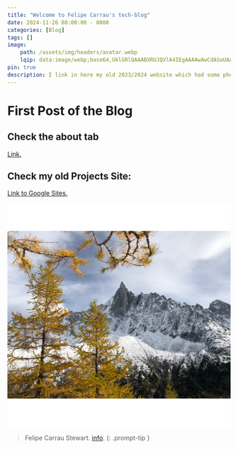 ```yaml
---
title: "Welcome to Felipe Carrau's tech-blog"
date: 2024-11-26 08:00:00 - 0000
categories: [Blog]
tags: []
image:
    path: /assets/img/headers/avatar.webp
    lqip: data:image/webp;base64,UklGRlQAAABXRUJQVlA4IEgAAAAwAwCdASoUAAwAPzmGuVOvKSWisAgB4CcJaQAAUqcyf8p4AP3Sdf++BU9dTgce48YBk3FazVP1oSWiXpyZt1q9TPl8mBK0AAA=
pin: true
description: I link in here my old 2023/2024 website which had some photos of projects and a binnacle. (See the GenAI photo of me).
---
```


# First Post of the Blog
## Check the about tab
[Link.](https://fcarraustewart.github.io/about)
## Check my old Projects Site:
[Link to Google Sites.](https://sites.google.com/view/carraufelipe)

![mountains](/assets/img/favicons/web-app-manifest-512x512.png)

> Felipe Carrau Stewart. [info](https://fcarraustewart.github.io/about).
{: .prompt-tip }

